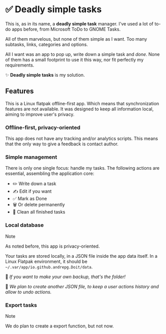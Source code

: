 <!-- GitAds-Verify: I6LVITSW7RXSYY2TKEDQAN1FTRG3RSN9 -->

# ✅ Deadly simple tasks

This is, as in its name, a **deadly simple task** manager. I've used a lot of 
to-do apps before, from Microsoft ToDo to GNOME Tasks. 

All of them marvelous, but none of them simple as I want. Too many subtasks, 
links, categories and options. 

All I want was an app to pop up, write down a simple task and *done*. None of 
them has a small footprint to use it this way, nor fit perfectly my requirements.

✨ **Deadly simple tasks** is my solution.

## Features

This is a Linux flatpak offline-first app. Which means that synchronization 
features are not available. It was designed to keep all information local, 
aiming to improve user's privacy.

### Offline-first, privacy-oriented

This app does not have any tracking and/or analytics scripts. This means that 
the only way to give a feedback is contact author. 

### Simple management

There is only one single focus: handle my tasks. The following actions are 
essential, assembling the application core:

* ✏️ Write down a task
* ✍️ Edit if you want
* ✅ Mark as Done
* 🗑️ Or delete permanently
* 🤖 Clean all finished tasks

### Local database

> [!Note]
> As noted before, this app is privacy-oriented. 

Your tasks are stored locally, in a JSON file inside the app data itself. 
In a Linux Flatpak environment, it should be `~/.var/app/io.github.andrepg.Doit/data`. 

🔄 _If you want to make your own backup, that's the folder!_

🎯 _We plan to create another JSON file, to keep a user actions history and allow to undo actions._

### Export tasks

> [!Note]
> We do plan to create a export function, but not now.

